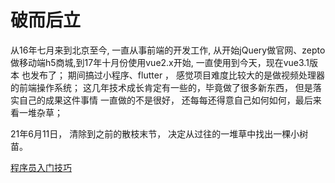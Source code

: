 # 破而后立
从16年七月来到北京至今, 一直从事前端的开发工作, 从开始jQuery做官网、zepto做移动端h5商城,到17年十月份使用vue2.x开始, 一直使用到今天，现在vue3.1版本 也发布了； 期间搞过小程序、flutter ， 感觉项目难度比较大的是做视频处理器的前端操作系统；
   这几年技术成长肯定有一些的，毕竟做了很多新东西，  但是落实自己的成果这件事情 一直做的不是很好， 还每每还得意自己如何如何，最后来看一堆杂草；



21年6月11日， 清除到之前的散枝末节， 决定从过往的一堆草中找出一棵小树苗。


[程序员入门技巧](./前端入门.md)
